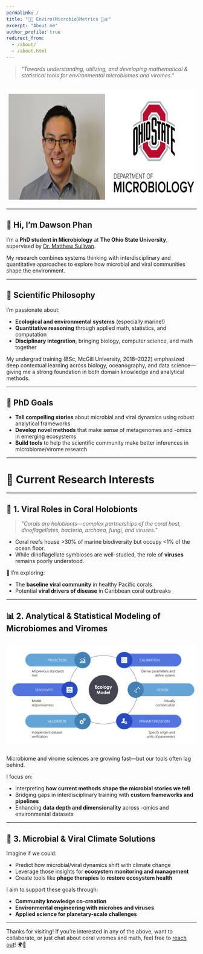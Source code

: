```yaml
---
permalink: /
title: "🌊🦠 EnViro(Microbio)Metrics 🧫📊"
excerpt: "About me"
author_profile: true
redirect_from: 
  - /about/
  - /about.html
---
```

> _"Towards understanding, utilizing, and developing mathematical & statistical tools for environmental microbiomes and viromes."_

<div align="center">

<img src="images/headshot_log.png" width="500" height="300" alt="Headshot" style="margin-top: 1em;"/>

</div>

---

## 👋 Hi, I’m Dawson Phan

I’m a **PhD student in Microbiology** at **The Ohio State University**, supervised by [Dr. Matthew Sullivan](https://u.osu.edu/viruslab/).  

My research combines systems thinking with interdisciplinary and quantitative approaches to explore how microbial and viral communities shape the environment.

---

## 🧪 Scientific Philosophy

I’m passionate about:
- **Ecological and environmental systems** (especially marine!)
- **Quantitative reasoning** through applied math, statistics, and computation
- **Disciplinary integration**, bringing biology, computer science, and math together

My undergrad training (BSc, McGill University, 2018–2022) emphasized deep contextual learning across biology, oceanography, and data science—giving me a strong foundation in both domain knowledge and analytical methods.

---

## 🎯 PhD Goals

- **Tell compelling stories** about microbial and viral dynamics using robust analytical frameworks  
- **Develop novel methods** that make sense of metagenomes and -omics in emerging ecosystems  
- **Build tools** to help the scientific community make better inferences in microbiome/virome research  

---

# 🔬 Current Research Interests

---

## 🪸 1. Viral Roles in Coral Holobionts

> _"Corals are holobionts—complex partnerships of the coral host, dinoflagellates, bacteria, archaea, fungi, and viruses."_

- Coral reefs house >30% of marine biodiversity but occupy <1% of the ocean floor.
- While dinoflagellate symbioses are well-studied, the role of **viruses** remains poorly understood.

📍 I’m exploring:
- The **baseline viral community** in healthy Pacific corals
- Potential **viral drivers of disease** in Caribbean coral outbreaks

---

## 📊 2. Analytical & Statistical Modeling of Microbiomes and Viromes

<p align="center">
  <img src="images/modeling.png" alt="Modeling graphic" style="margin: 1em 0;">
</p>

Microbiome and virome sciences are growing fast—but our tools often lag behind.

I focus on:
- Interpreting **how current methods shape the microbial stories we tell**
- Bridging gaps in interdisciplinary training with **custom frameworks and pipelines**
- Enhancing **data depth and dimensionality** across -omics and environmental datasets

---

## 🌱 3. Microbial & Viral Climate Solutions

Imagine if we could:
- Predict how microbial/viral dynamics shift with climate change
- Leverage those insights for **ecosystem monitoring and management**
- Create tools like **phage therapies** to **restore ecosystem health**

I aim to support these goals through:
- **Community knowledge co-creation**
- **Environmental engineering with microbes and viruses**
- **Applied science for planetary-scale challenges**

---

Thanks for visiting! If you’re interested in any of the above, want to collaborate, or just chat about coral viromes and math, feel free to [reach out](mailto:phan.200@osu.edu)! 🌍💬
